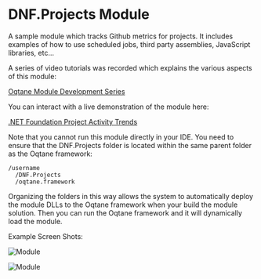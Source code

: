 # DNF.Projects Module

A sample module which tracks Github metrics for projects. It includes examples of how to use scheduled jobs, third party assemblies, JavaScript libraries, etc...

A series of video tutorials was recorded which explains the various aspects of this module:

[Oqtane Module Development Series](https://www.youtube.com/playlist?list=PLYhXmd7yV0elLNLfQwZBUlM7ZSMYPTZ_f)

You can interact with a live demonstration of the module here:

[.NET Foundation Project Activity Trends](https://www.dnfprojects.com/)

Note that you cannot run this module directly in your IDE. You need to ensure that the DNF.Projects folder is located within the same parent folder as the Oqtane framework:  

```
/username
  /DNF.Projects
  /oqtane.framework
```

Organizing the folders in this way allows the system to automatically deploy the module DLLs to the Oqtane framework when your build the module solution. Then you can run the Oqtane framework and it will dynamically load the module.

Example Screen Shots:

![Module](https://github.com/oqtane/dnf.projects/blob/master/Screenshot1.png?raw=true "Bar Chart")

![Module](https://github.com/oqtane/dnf.projects/blob/master/Screenshot2.png?raw=true "Line Chart")

